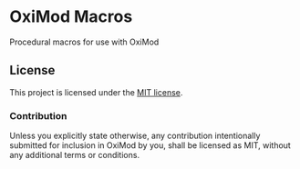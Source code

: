 # OxiMod Macros

Procedural macros for use with OxiMod

## License

This project is licensed under the [MIT license](LICENSE).

### Contribution

Unless you explicitly state otherwise, any contribution intentionally submitted
for inclusion in OxiMod by you, shall be licensed as MIT, without any additional
terms or conditions.
